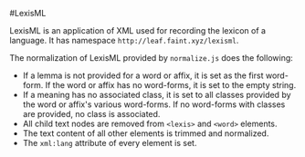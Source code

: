 #LexisML

LexisML is an application of XML used for recording the lexicon of a language. It has namespace `http://leaf.faint.xyz/lexisml`.

The normalization of LexisML provided by `normalize.js` does the following:

* If a lemma is not provided for a word or affix, it is set as the first word-form. If the word or affix has no word-forms, it is set to the empty string.
* If a meaning has no associated class, it is set to all classes provided by the word or affix's various word-forms. If no word-forms with classes are provided, no class is associated.
* All child text nodes are removed from `<lexis>` and `<word>` elements.
* The text content of all other elements is trimmed and normalized.
* The `xml:lang` attribute of every element is set.

